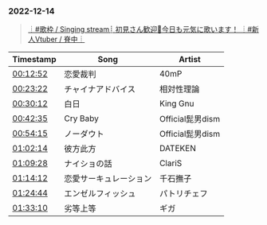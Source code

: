 ### 2022-12-14
> [┊#歌枠 / Singing stream┊ 初見さん歓迎🤍今日も元気に歌います！ ┊#新人Vtuber / 脊中┊](https://www.youtube.com/watch?v=Uu2oc8irxHw)

| Timestamp | Song | Artist |
| --- | --- | --- |
| [00:12:52](https://www.youtube.com/watch?v=Uu2oc8irxHw&t=772s) | 恋愛裁判 |  40mP |
| [00:23:22](https://www.youtube.com/watch?v=Uu2oc8irxHw&t=1402s) | チャイナアドバイス |  相対性理論 |
| [00:30:12](https://www.youtube.com/watch?v=Uu2oc8irxHw&t=1812s) | 白日 |  King Gnu |
| [00:42:35](https://www.youtube.com/watch?v=Uu2oc8irxHw&t=2555s) | Cry Baby |  Official髭男dism |
| [00:54:15](https://www.youtube.com/watch?v=Uu2oc8irxHw&t=3255s) | ノーダウト |  Official髭男dism |
| [01:02:14](https://www.youtube.com/watch?v=Uu2oc8irxHw&t=3734s) | 彼方此方 |  DATEKEN |
| [01:09:28](https://www.youtube.com/watch?v=Uu2oc8irxHw&t=4168s) | ナイショの話 |  ClariS |
| [01:14:12](https://www.youtube.com/watch?v=Uu2oc8irxHw&t=4452s) | 恋愛サーキュレーション |  千石撫子 |
| [01:24:44](https://www.youtube.com/watch?v=Uu2oc8irxHw&t=5084s) | エンゼルフィッシュ |  パトリチェフ |
| [01:33:10](https://www.youtube.com/watch?v=Uu2oc8irxHw&t=5590s) | 劣等上等 |  ギガ |
